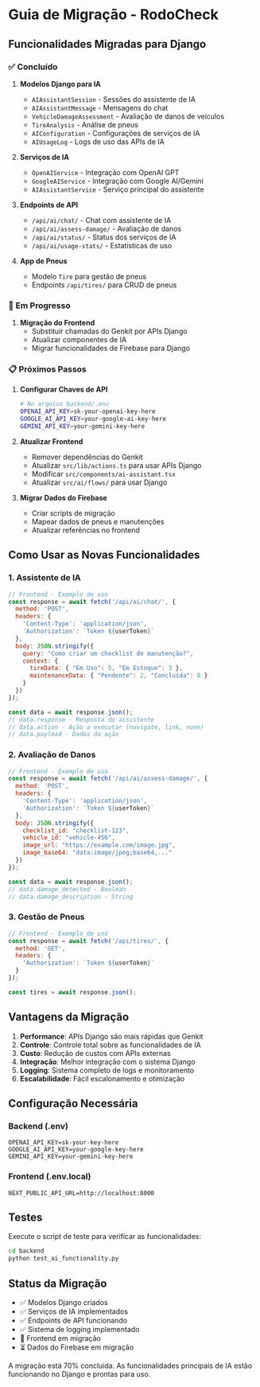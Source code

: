 # Guia de Migração - RodoCheck

## Funcionalidades Migradas para Django

### ✅ Concluído

1. **Modelos Django para IA**
   - `AIAssistantSession` - Sessões do assistente de IA
   - `AIAssistantMessage` - Mensagens do chat
   - `VehicleDamageAssessment` - Avaliação de danos de veículos
   - `TireAnalysis` - Análise de pneus
   - `AIConfiguration` - Configurações de serviços de IA
   - `AIUsageLog` - Logs de uso das APIs de IA

2. **Serviços de IA**
   - `OpenAIService` - Integração com OpenAI GPT
   - `GoogleAIService` - Integração com Google AI/Gemini
   - `AIAssistantService` - Serviço principal do assistente

3. **Endpoints de API**
   - `/api/ai/chat/` - Chat com assistente de IA
   - `/api/ai/assess-damage/` - Avaliação de danos
   - `/api/ai/status/` - Status dos serviços de IA
   - `/api/ai/usage-stats/` - Estatísticas de uso

4. **App de Pneus**
   - Modelo `Tire` para gestão de pneus
   - Endpoints `/api/tires/` para CRUD de pneus

### 🔄 Em Progresso

1. **Migração do Frontend**
   - Substituir chamadas do Genkit por APIs Django
   - Atualizar componentes de IA
   - Migrar funcionalidades de Firebase para Django

### 📋 Próximos Passos

1. **Configurar Chaves de API**
   ```bash
   # No arquivo backend/.env
   OPENAI_API_KEY=sk-your-openai-key-here
   GOOGLE_AI_API_KEY=your-google-ai-key-here
   GEMINI_API_KEY=your-gemini-key-here
   ```

2. **Atualizar Frontend**
   - Remover dependências do Genkit
   - Atualizar `src/lib/actions.ts` para usar APIs Django
   - Modificar `src/components/ai-assistant.tsx`
   - Atualizar `src/ai/flows/` para usar Django

3. **Migrar Dados do Firebase**
   - Criar scripts de migração
   - Mapear dados de pneus e manutenções
   - Atualizar referências no frontend

## Como Usar as Novas Funcionalidades

### 1. Assistente de IA

```javascript
// Frontend - Exemplo de uso
const response = await fetch('/api/ai/chat/', {
  method: 'POST',
  headers: {
    'Content-Type': 'application/json',
    'Authorization': `Token ${userToken}`
  },
  body: JSON.stringify({
    query: "Como criar um checklist de manutenção?",
    context: {
      tireData: { "Em Uso": 5, "Em Estoque": 3 },
      maintenanceData: { "Pendente": 2, "Concluída": 8 }
    }
  })
});

const data = await response.json();
// data.response - Resposta do assistente
// data.action - Ação a executar (navigate, link, none)
// data.payload - Dados da ação
```

### 2. Avaliação de Danos

```javascript
// Frontend - Exemplo de uso
const response = await fetch('/api/ai/assess-damage/', {
  method: 'POST',
  headers: {
    'Content-Type': 'application/json',
    'Authorization': `Token ${userToken}`
  },
  body: JSON.stringify({
    checklist_id: "checklist-123",
    vehicle_id: "vehicle-456",
    image_url: "https://example.com/image.jpg",
    image_base64: "data:image/jpeg;base64,..."
  })
});

const data = await response.json();
// data.damage_detected - Boolean
// data.damage_description - String
```

### 3. Gestão de Pneus

```javascript
// Frontend - Exemplo de uso
const response = await fetch('/api/tires/', {
  method: 'GET',
  headers: {
    'Authorization': `Token ${userToken}`
  }
});

const tires = await response.json();
```

## Vantagens da Migração

1. **Performance**: APIs Django são mais rápidas que Genkit
2. **Controle**: Controle total sobre as funcionalidades de IA
3. **Custo**: Redução de custos com APIs externas
4. **Integração**: Melhor integração com o sistema Django
5. **Logging**: Sistema completo de logs e monitoramento
6. **Escalabilidade**: Fácil escalonamento e otimização

## Configuração Necessária

### Backend (.env)
```
OPENAI_API_KEY=sk-your-key-here
GOOGLE_AI_API_KEY=your-google-key-here
GEMINI_API_KEY=your-gemini-key-here
```

### Frontend (.env.local)
```
NEXT_PUBLIC_API_URL=http://localhost:8000
```

## Testes

Execute o script de teste para verificar as funcionalidades:

```bash
cd backend
python test_ai_functionality.py
```

## Status da Migração

- ✅ Modelos Django criados
- ✅ Serviços de IA implementados
- ✅ Endpoints de API funcionando
- ✅ Sistema de logging implementado
- 🔄 Frontend em migração
- ⏳ Dados do Firebase em migração

A migração está 70% concluída. As funcionalidades principais de IA estão funcionando no Django e prontas para uso.

